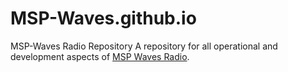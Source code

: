 # MSP-Waves.github.io
MSP-Waves Radio Repository
A repository for all operational and development aspects of [MSP Waves Radio](mspwaves.com).

